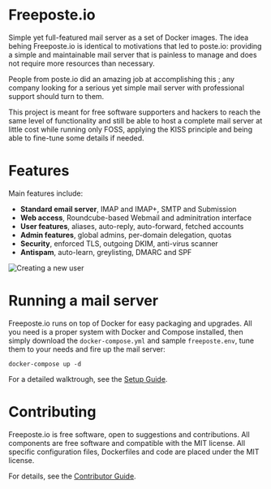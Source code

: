 Freeposte.io
============

Simple yet full-featured mail server as a set of Docker images.
The idea behing Freeposte.io is identical to motivations that led to poste.io:
providing a simple and maintainable mail server that is painless to manage and
does not require more resources than necessary.

People from poste.io did an amazing job at accomplishing this ; any company
looking for a serious yet simple mail server with professional support should
turn to them.

This project is meant for free software supporters and hackers to reach the
same level of functionality and still be able to host a complete mail server
at little cost while running only FOSS, applying the KISS principle and being
able to fine-tune some details if needed.

Features
========

Main features include:

- **Standard email server**, IMAP and IMAP+, SMTP and Submission
- **Web access**, Roundcube-based Webmail and adminitration interface
- **User features**, aliases, auto-reply, auto-forward, fetched accounts
- **Admin features**, global admins, per-domain delegation, quotas
- **Security**, enforced TLS, outgoing DKIM, anti-virus scanner
- **Antispam**, auto-learn, greylisting, DMARC and SPF

![Creating a new user](http://freeposte.io/screenshots/create.png)

Running a mail server
=====================

Freeposte.io runs on top of Docker for easy packaging and upgrades. All you need
is a proper system with Docker and Compose installed, then simply download
the ``docker-compose.yml`` and sample ``freeposte.env``, tune them to your
needs and fire up the mail server:

```
docker-compose up -d
```

For a detailed walktrough, see the [Setup Guide](https://github.com/kaiyou/freeposte.io/wiki/Setup-Guide).

Contributing
============

Freeposte.io is free software, open to suggestions and contributions. All
components are free software and compatible with the MIT license. All
specific configuration files, Dockerfiles and code are placed under the
MIT license.

For details, see the [Contributor Guide](https://github.com/kaiyou/freeposte.io/wiki/Contributors-Guide).
